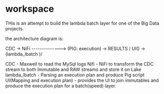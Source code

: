 # workspace

THis is an attempt to build the lambda batch layer for one of the Big Data projects.

the architecture diagram is:

CDC -> NiFi  -------------->  (PIG: execution) -> RESULTS
                         /
UI() -> (lambda_lbatch )/


CDC                              - Maxwell to read the MySql logs
Nifi                             - NiFi to transform the CDC stream to both Immutable and RAW streams and store it on Lake
lambda_lbatch                    - Parsing an execution plan and produce Pig script
UI(Mapping and execution plan)   - provides  the UI to join immutables and produce the execution plan for a batch(speed) layer.
